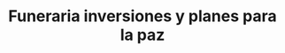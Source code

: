 ---
title: "Funeraria inversiones y planes para la paz"
url: /buenaventura/funeraria-inversiones-y-planes-para-la-paz/
shop: Bestattungen
---